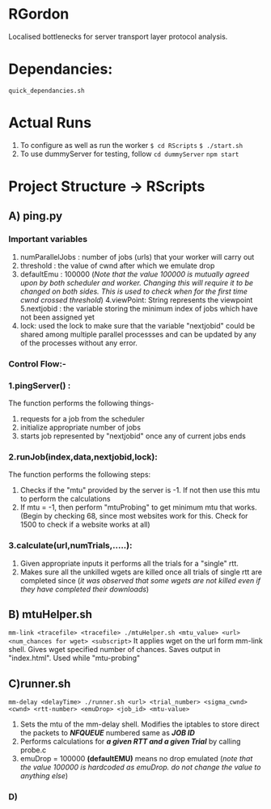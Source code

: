 # RGordon
Localised bottlenecks for server transport layer protocol analysis.  

# Dependancies:
```quick_dependancies.sh```

# Actual Runs
1. To configure as well as run the worker
```$ cd RScripts```
```$ ./start.sh```
2. To use dummyServer for testing, follow 
```cd dummyServer```
```npm start```

# Project Structure -> RScripts

## A) ping.py
### Important variables
1. numParallelJobs : number of jobs (urls) that your worker will carry out
2. threshold : the value of cwnd after which we emulate drop
3. defaultEmu :  100000 (*Note that the value 100000 is mutually agreed upon by both scheduler and worker. Changing this will require it to be changed on both sides. This is used to check when for the first time cwnd crossed threshold*)
4.viewPoint: String represents the viewpoint
5.nextjobid : the variable storing the minimum index of jobs which have not been assigned yet
6. lock: used the lock to make sure that the variable "nextjobid" could be shared among multiple parallel processses and can be updated by any of the processes without any error.

### Control Flow:-
### 1.pingServer() :
The function performs the following things-
1. requests for a job from the scheduler
2. initialize appropriate number of jobs
3. starts job represented by "nextjobid" once any of current jobs ends

### 2.runJob(index,data,nextjobid,lock):
The function performs the following steps:
1. Checks if the "mtu" provided by the server is -1. If not then use this mtu to perform the calculations
2. If mtu = -1, then perform "mtuProbing" to get minimum mtu that works. (Begin by checking 68, since most websites work for this. Check for 1500 to check if a website works at all)
### 3.calculate(url,numTrials,.....):
1. Given appropriate inputs it performs all the trials for a "single" rtt.
2. Makes sure all the unkilled wgets are killed once all trials of single rtt are completed since (*it was observed that some wgets are not killed even if they have completed their downloads*)

## B) mtuHelper.sh
```mm-link <tracefile> <tracefile> ./mtuHelper.sh <mtu_value> <url> <num_chances for wget> <subscript>```
It applies wget on the url form mm-link shell. Gives wget specified number of chances. Saves output in "index<subscript>.html".
Used while "mtu-probing"
  
## C)runner.sh
```mm-delay <delayTime> ./runner.sh <url> <trial_number> <sigma_cwnd> <cwnd> <rtt-number> <emuDrop> <job_id> <mtu-value>```
1. Sets the mtu of the mm-delay shell. Modifies the iptables to store direct the packets to ***NFQUEUE*** numbered same as ***JOB ID***
2. Performs calculations for ***a given RTT and a given Trial*** by calling probe.c
3. emuDrop = 100000 **(defaultEMU)** means no drop emulated (*note that the value 100000 is hardcoded as emuDrop. do not change the value to anything else*)

### D)


